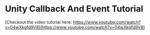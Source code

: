 # Unity Callback And Event Tutorial

[Checkout the video tutorial here: https://www.youtube.com/watch?v=04wXkgfd9V8](https://www.youtube.com/watch?v=04wXkgfd9V8)
